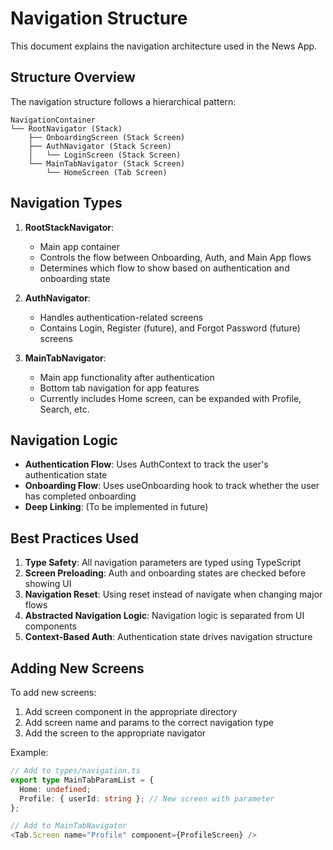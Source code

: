 # Navigation Structure

This document explains the navigation architecture used in the News App.

## Structure Overview

The navigation structure follows a hierarchical pattern:

```
NavigationContainer
└── RootNavigator (Stack)
    ├── OnboardingScreen (Stack Screen)
    ├── AuthNavigator (Stack Screen)
    │   └── LoginScreen (Stack Screen)
    └── MainTabNavigator (Stack Screen)
        └── HomeScreen (Tab Screen)
```

## Navigation Types

1. **RootStackNavigator**:
   - Main app container
   - Controls the flow between Onboarding, Auth, and Main App flows
   - Determines which flow to show based on authentication and onboarding state

2. **AuthNavigator**:
   - Handles authentication-related screens
   - Contains Login, Register (future), and Forgot Password (future) screens

3. **MainTabNavigator**:
   - Main app functionality after authentication
   - Bottom tab navigation for app features
   - Currently includes Home screen, can be expanded with Profile, Search, etc.

## Navigation Logic

- **Authentication Flow**: Uses AuthContext to track the user's authentication state
- **Onboarding Flow**: Uses useOnboarding hook to track whether the user has completed onboarding
- **Deep Linking**: (To be implemented in future)

## Best Practices Used

1. **Type Safety**: All navigation parameters are typed using TypeScript
2. **Screen Preloading**: Auth and onboarding states are checked before showing UI
3. **Navigation Reset**: Using reset instead of navigate when changing major flows
4. **Abstracted Navigation Logic**: Navigation logic is separated from UI components
5. **Context-Based Auth**: Authentication state drives navigation structure

## Adding New Screens

To add new screens:

1. Add screen component in the appropriate directory
2. Add screen name and params to the correct navigation type
3. Add the screen to the appropriate navigator

Example:
```typescript
// Add to types/navigation.ts
export type MainTabParamList = {
  Home: undefined;
  Profile: { userId: string }; // New screen with parameter
};

// Add to MainTabNavigator
<Tab.Screen name="Profile" component={ProfileScreen} />
```
